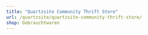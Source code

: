 ```yaml
---
title: "Quartzsite Community Thrift Store"
url: /quartzsite/quartzsite-community-thrift-store/
shop: Gebrauchtwaren
---
```

